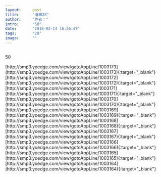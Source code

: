 ```yaml
---
layout:     post
title:      "漫画28"
author:     "作者："
intro:      "50"
date:       "2018-02-14 16:56:49"
tags:       "28"
image:      ""
---
```

<div style="text-align: center">
<p><img src=""/></p>
</div>
<p class="post-meta">
<span>50</span>
</p>
[http://smp3.yoedge.com/view/gotoAppLine/1003173](http://smp3.yoedge.com/view/gotoAppLine/1003173){:target="_blank"}
[http://smp3.yoedge.com/view/gotoAppLine/1003172](http://smp3.yoedge.com/view/gotoAppLine/1003172){:target="_blank"}
[http://smp3.yoedge.com/view/gotoAppLine/1003171](http://smp3.yoedge.com/view/gotoAppLine/1003171){:target="_blank"}
[http://smp3.yoedge.com/view/gotoAppLine/1003170](http://smp3.yoedge.com/view/gotoAppLine/1003170){:target="_blank"}
[http://smp3.yoedge.com/view/gotoAppLine/1003169](http://smp3.yoedge.com/view/gotoAppLine/1003169){:target="_blank"}
[http://smp3.yoedge.com/view/gotoAppLine/1003168](http://smp3.yoedge.com/view/gotoAppLine/1003168){:target="_blank"}
[http://smp3.yoedge.com/view/gotoAppLine/1003167](http://smp3.yoedge.com/view/gotoAppLine/1003167){:target="_blank"}
[http://smp3.yoedge.com/view/gotoAppLine/1003166](http://smp3.yoedge.com/view/gotoAppLine/1003166){:target="_blank"}
[http://smp3.yoedge.com/view/gotoAppLine/1003165](http://smp3.yoedge.com/view/gotoAppLine/1003165){:target="_blank"}
[http://smp3.yoedge.com/view/gotoAppLine/1003164](http://smp3.yoedge.com/view/gotoAppLine/1003164){:target="_blank"}


